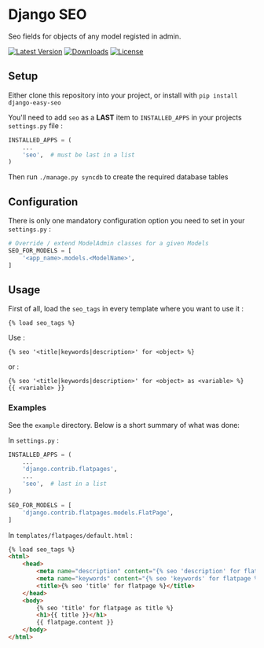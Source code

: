 Django SEO
===

Seo fields for objects of any model registed in admin.

[![Latest Version](https://pypip.in/version/django-easy-seo/badge.svg)](https://pypi.python.org/pypi/django-easy-seo/)
[![Downloads](https://pypip.in/download/django-easy-seo/badge.svg)](https://pypi.python.org/pypi/django-easy-seo/)
[![License](https://pypip.in/license/django-easy-seo/badge.svg)](https://pypi.python.org/pypi/django-easy-seo/)

## Setup

Either clone this repository into your project, or install with ```pip install django-easy-seo```

You'll need to add ```seo``` as a **LAST** item to ```INSTALLED_APPS``` in your projects ``settings.py`` file :

```python
INSTALLED_APPS = (
    ...
    'seo',  # must be last in a list
)
```

Then run ```./manage.py syncdb``` to create the required database tables

## Configuration

There is only one mandatory configuration option you need to set in your ``settings.py`` :
```python
# Override / extend ModelAdmin classes for a given Models
SEO_FOR_MODELS = [
    '<app_name>.models.<ModelName>',
]
```

## Usage

First of all, load the `seo_tags` in every template where you want to use it :

    {% load seo_tags %}

Use :

    {% seo '<title|keywords|description>' for <object> %}
    
or :

    {% seo '<title|keywords|description>' for <object> as <variable> %}
    {{ <variable> }}

### Examples

See the ``example`` directory. Below is a short summary of what was done:

In ``settings.py`` :
```python
INSTALLED_APPS = (
    ...
    'django.contrib.flatpages',
    ...
    'seo',  # last in a list
)

SEO_FOR_MODELS = [
    'django.contrib.flatpages.models.FlatPage',
]
```

In ``templates/flatpages/default.html`` :
```html
{% load seo_tags %}
<html>
    <head>
        <meta name="description" content="{% seo 'description' for flatpage %}" />
        <meta name="keywords" content="{% seo 'keywords' for flatpage %}" />
        <title>{% seo 'title' for flatpage %}</title>
    </head>
    <body>
        {% seo 'title' for flatpage as title %}
        <h1>{{ title }}</h1>
        {{ flatpage.content }}
    </body>
</html>
```
